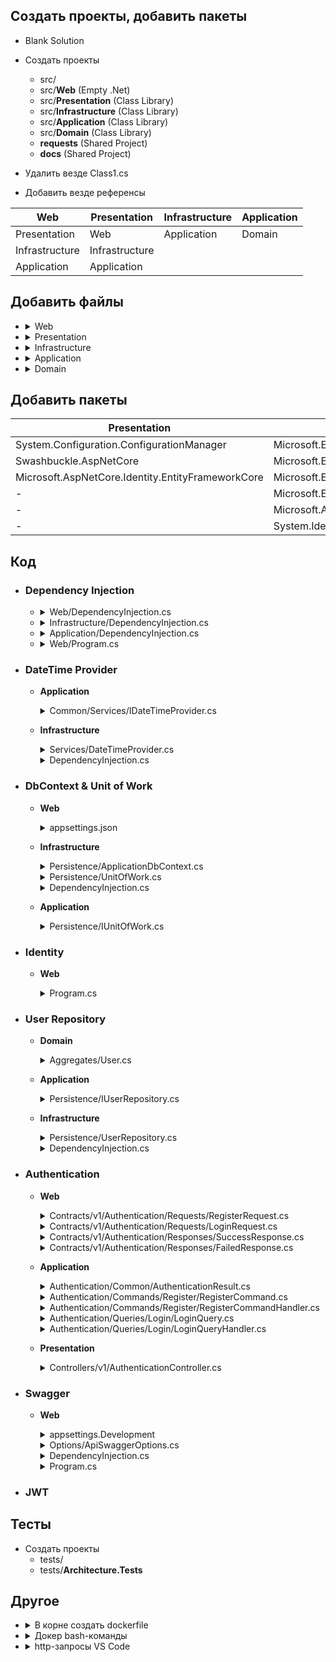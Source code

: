 
## Создать проекты, добавить пакеты
- Blank Solution

- Создать проекты
  - src/
  - src/**Web** (Empty .Net)
  - src/**Presentation** (Class Library)
  - src/**Infrastructure** (Class Library)
  - src/**Application** (Class Library)
  - src/**Domain** (Class Library)
  - **requests** (Shared Project)
  - **docs** (Shared Project)

- Удалить везде Class1.cs 


- Добавить везде референсы


| Web | Presentation | Infrastructure | Application |
|-----|-----------|----------------|-------------|
| Presentation | Web | Application | Domain|
| Infrastructure | Infrastructure |||
| Application | Application |||

## Добавить файлы
- <details><summary>Web</summary>
  
  - Contracts
    - v1    
      - Authentication
        - Requests
          - RegisterRequest.cs
          - LoginRequest.cs
        - Responses
          - SuccessResponse.cs
          - FailedResponse.cs
      - Posts
        - Requests
          - CreatePostRequest.cs
          - UpdatePostRequest.cs
        - Responses
          - PostResponse.cs 
      - ApiRoutes.cs
  - Options
    - ApiSwaggerOptions.cs
  - DependencyInjection.cs
  </details>

- <details>
  <summary>Presentation</summary>  
  
  - Controllers
    - v1
      - AuthenticationController.cs 
      - PostsController.cs
      - TagsController.cs
      - ErrorController.cs
  </details>
   
- <details><summary>Infrastructure</summary>
  
  - Authentication
    - JwtSettings.cs
    - JwtTokenGenerator.cs 
  - Persistence
    - UserRepository.cs
  - Services
    - DateTimeProvider.cs
   - DependencyInjection.cs
  </details>
  
- <details><summary>Application</summary> 
  
  - Authentication
    - Commands
      - Register
        - RegisterCommand.cs 
        - RegisterCommandHandler.cs 
    - Common
      - AuthenticationResult.cs 
    - Queries
      - Login
        - LoginQuery.cs
        - LoginQueryHandler.cs 
  - Common
    - Interfaces
      - Authentication
        - IJwtTokenGenerator.cs
    - Services
      - IDateTimeProvider.cs 
  - Persistence
    - IUserRepository.cs
  - DependencyInjection.cs
  </details>
  
- <details><summary>Domain</summary>
  
  - Aggregates
    - User.cs 
  </details>

## Добавить пакеты

| Presentation | Infrastructure | Application |
|-----------|----------------|-------------|
| System.Configuration.ConfigurationManager | Microsoft.Extensions.Configuration | Microsoft.Extensions.DependencyInjection |
|Swashbuckle.AspNetCore | Microsoft.Extensions.Options.ConfigurationExtension |MediatR|
| Microsoft.AspNetCore.Identity.EntityFrameworkCore | Microsoft.EntityFrameworkCore.SqlServer | MediatR.Extensions.Microsoft.DependencyInjection |
| - | Microsoft.EntityFrameworkCore.Tools | - |
| - | Microsoft.AspNetCore.Identity.EntityFrameworkCore | - |
| - | System.IdentityModel.Tokens.Jwt | - |

## Код

- ### Dependency Injection
  - <details>
      <summary>Web/DependencyInjection.cs</summary>
      
      ```csharp
              public static IServiceCollection AddPresentation(this IServiceCollection services)
              {
                  services.AddIdentity<IdentityUser, IdentityRole>(options =>
                  {
                      options.Password.RequireDigit = false;
                      options.Password.RequireNonAlphanumeric = false;
                      options.Password.RequireUppercase = false;
                      options.Password.RequiredLength = 6;
                  })
          .AddRoles<IdentityRole>()
          .AddEntityFrameworkStores<ApplicationDbContext>();

                  services.AddSwaggerGen(x =>
                  {
                      x.SwaggerDoc("v1", new Microsoft.OpenApi.Models.OpenApiInfo {Title="My Api", Version="v1" });
                  });
                  return services;
              }
      ```
    </details>
  - <details>
      <summary>Infrastructure/DependencyInjection.cs</summary>
      
      ```csharp
      public static IServiceCollection AddInfrastructure(this IServiceCollection services, ConfigurationManager config)
        {
            services.Configure<JwtSettings>(config.GetSection(JwtSettings.SectionName));
            services.AddSingleton<IJwtTokenGenerator, JwtTokenGenerator>();

            services.AddScoped<IUserRepository, UserRepository>();
            return services;
        }
      ```
    </details>
  - <details>
      <summary>Application/DependencyInjection.cs</summary>
      
      ```csharp
      public static IServiceCollection AddApplication(this IServiceCollection services)
        {
            services.AddMediatR(typeof(DependencyInjection).Assembly);
            return services;
        }
      ```
    </details>
  - <details>
      <summary>Web/Program.cs</summary>

      ```csharp
      var builder = WebApplication.CreateBuilder(args);
      {
          builder.Services.AddApplication();
          builder.Services.AddInfrastructure(builder.Configuration);
          builder.Services.AddPresentation();
          builder.Services.AddControllers();
      }

      var app = builder.Build();
      {
          app.UseHttpsRedirection();
          
          Assembly presentationAssembly = typeof(Presentation.AssemblyReference).Assembly;
          app.MapControllers().AddApplicationPart(presentationAssembly);
  
          app.Run();
      }
      ```
    </details>
  
- ### DateTime Provider
  - **Application**
    <details>
      <summary>Common/Services/IDateTimeProvider.cs</summary>
      
      ```csharp
      public interface IDateTimeProvider
      {
          DateTime UtcNow { get; }
      }
      ```
    </details>
  - **Infrastructure**
    <details>
      <summary>Services/DateTimeProvider.cs</summary>
      
      ```csharp
      public class DateTimeProvider : IDateTimeProvider
      {
          public DateTime UtcNow => DateTime.UtcNow;
      }
      ```
    </details>
    <details>
      <summary>DependencyInjection.cs</summary>
      Добавить
      
      ```csharp
      services.AddSingleton<IDateTimeProvider, DateTimeProvider>();
      ```
    </details>

- ### DbContext & Unit of Work
  - **Web**
    <details>
    <summary>appsettings.json</summary>
      
    ```json
        "ConnectionStrings": {
        "DefaultConnection": "Data Source=(localdb)\\MSSQLLocalDB;Initial Catalog=Portfolio2022;Integrated Security=True;
        Connect Timeout=30;Encrypt=False;TrustServerCertificate=False;ApplicationIntent=ReadWrite;MultiSubnetFailover=False"
        }
    ```
    </details>
  - **Infrastructure**
    <details>
    <summary>Persistence/ApplicationDbContext.cs</summary>
      
      ```csharp
        public class ApplicationDbContext : IdentityDbContext
        {
            public ApplicationDbContext(DbContextOptions<ApplicationDbContext> options) : base(options)
            {

            }

            public DbSet<User> Users { get; set; }

            public DbSet<Post> Posts { get; set; }
        }
      ```
    </details>  
      
    <details>
    <summary>Persistence/UnitOfWork.cs</summary>
      
      ```csharp
      public sealed class UnitOfWork : IUnitOfWork
      {
          private readonly ApplicationDbContext _ctx;

          public UnitOfWork(ApplicationDbContext ctx)
          {
              _ctx = ctx;
          }

          public Task SaveChangesAsync(CancellationToken cancellationToken = default)
          {
              return _ctx.SaveChangesAsync(cancellationToken);
          }
      }
      ```
    </details>

    <details>
    <summary>DependencyInjection.cs</summary>
      
      ```csharp
        public static IServiceCollection AddInfrastructure(this IServiceCollection services, IConfiguration configuration)
        {
            services.AddDbContext<ApplicationDbContext>(options => options.UseSqlServer(configuration["DefaultConnection"]));
        }
      ```
      
    </details>
      
  - **Application**
    <details>
    <summary>Persistence/IUnitOfWork.cs</summary>
      
      ```csharp
     
      ```
    </details>
      
- ### Identity
  - **Web**
    <details>
    <summary>Program.cs</summary>
      
    ```csharp
      var builder = WebApplication.CreateBuilder(args);
      {
          builder.Services.AddIdentity<IdentityUser, IdentityRole>(options =>
          {
              options.Password.RequireDigit = false;
              options.Password.RequireNonAlphanumeric = false;
              options.Password.RequireUppercase = false;
              options.Password.RequiredLength = 6;
          })
              .AddRoles<IdentityRole>()
              .AddEntityFrameworkStores<ApplicationDbContext>();
      }
      var app = builder.Build();
      {
          {
              IServiceScope scope = app.Services.CreateScope();
              ApplicationDbContext ctx = scope.ServiceProvider.GetRequiredService<ApplicationDbContext>();
              UserManager<IdentityUser> userManager = scope.ServiceProvider.GetRequiredService<UserManager<IdentityUser>>();
              RoleManager<IdentityRole> roleManager = scope.ServiceProvider.GetRequiredService<RoleManager<IdentityRole>>();

              ctx.Database.EnsureCreated();

              IdentityRole adminRole = new IdentityRole("Admin");
              if (!ctx.Roles.Any())
              {
                  roleManager.CreateAsync(adminRole).GetAwaiter().GetResult();
              }

              if (!ctx.Users.Any(u => u.UserName == "admin"))
              {
                  IdentityUser adminUser = new IdentityUser
                  {
                      UserName = "admin",
                      Email = "admin@example.com"
                  };
                  userManager.CreateAsync(adminUser, "P@ssword123!").GetAwaiter().GetResult();
                  userManager.AddToRoleAsync(adminUser, adminRole.Name).GetAwaiter().GetResult();
              }        
          }
      }
    ```
    </details>
      
- ### User Repository  
  - **Domain**
    <details>
    <summary>Aggregates/User.cs</summary>
      
      ```csharp
        public class User
        {
            public Guid Id { get; set; } = Guid.NewGuid();
            public string FirstName { get; set; } = null!;
            public string LastName { get; set; } = null!;
            public string Email { get; set; } = null!;
            public string Password { get; set; } = null!;
        }
      ```
    </details>  
      
  - **Application**
    <details>
    <summary>Persistence/IUserRepository.cs</summary>
      
      ```csharp
        public interface IUserRepository
        {
            User? GetUserByEmail(string email);
            void Add(User user);
        }
      ```
    </details>
  - **Infrastructure**
    <details>
    <summary>Persistence/UserRepository.cs</summary>
      
      ```csharp
        public class UserRepository : IUserRepository
        {
            private static readonly List<User> _users = new();

            public User? GetUserByEmail(string email)
            {
                return _users.SingleOrDefault(u => u.Email == email);
            }

            public void Add(User user)
            {
                _users.Add(user);
            }
        }
      ```
    </details>
    <details>
    <summary>DependencyInjection.cs</summary>
      
      ```csharp
        public static class DependencyInjection
        {
            public static IServiceCollection AddInfrastructure(this IServiceCollection services)
            {
                services.AddScoped<IUserRepository, UserRepository>();
                return services;
            }
        }
      ```
    </details> 
      
      
- ### Authentication
  - **Web**
    <details>
      <summary>Contracts/v1/Authentication/Requests/RegisterRequest.cs</summary>

      ```csharp
      public record RegisterRequest(
          string FirstName,
          string LastName,
          string Email,
          string Password);
      ```
    </details>
    <details>
      <summary>Contracts/v1/Authentication/Requests/LoginRequest.cs</summary>

      ```csharp
      public record LoginRequest(
          string Email,
          string Password);
      ```
    </details>
    <details>
      <summary>Contracts/v1/Authentication/Responses/SuccessResponse.cs</summary>

      ```csharp
      public record SuccessResponse(
          Guid Id,
          string FirstName,
          string LastName,
          string Email,
          string Token);
      ```
    </details>
    <details>
      <summary>Contracts/v1/Authentication/Responses/FailedResponse.cs</summary>

      ```csharp
      public class FailedResponse
      {

      }
      ```
    </details>

  - **Application**
    <details>
    <summary>Authentication/Common/AuthenticationResult.cs</summary>
      
      ```csharp
      public record AuthenticationResult(
          User User,
          string Token);
      ```
    </details>    
    <details>
    <summary>Authentication/Commands/Register/RegisterCommand.cs</summary>
      
      ```csharp
        public record RegisterCommand(
          string FirstName,
          string LastName,
          string Email,
          string Password) : IRequest<AuthenticationResult>;
      ```
    </details>
      

    <details>
    <summary>Authentication/Commands/Register/RegisterCommandHandler.cs</summary>
      
      ```csharp
        public class RegisterCommandHandler :
            IRequestHandler<RegisterCommand, AuthenticationResult>
        {
            private readonly IJwtTokenGenerator _jwttokengenerator;
            private readonly IUserRepository _userRepository;

            public RegisterCommandHandler(IJwtTokenGenerator jwtTokenGenerator,
                IUserRepository userRepository)
            {
                _jwttokengenerator = jwtTokenGenerator;
                _userRepository = userRepository;
            }
            public async Task<AuthenticationResult> Handle(RegisterCommand command, CancellationToken cancellationToken)
            {
                if (_userRepository.GetUserByEmail(command.Email) is not null)
                {
                    throw new Exception("User with given email already exists");
                }

                var user = new User
                {
                    FirstName = command.FirstName,
                    LastName = command.LastName,
                    Email = command.Email,
                    Password = command.Password
                };
                _userRepository.Add(user);

                Guid userId = Guid.NewGuid();
                var token = _jwttokengenerator.GenerateToken(user);

                return new AuthenticationResult(
                    user,
                    token);
            }
        }
    ```
    </details>
    <details>
    <summary>Authentication/Queries/Login/LoginQuery.cs</summary>
      
      ```csharp
        public record LoginQuery(string Email, string Password)
                : IRequest<AuthenticationResult>;
      ```
    </details>
    <details>
    <summary>Authentication/Queries/Login/LoginQueryHandler.cs</summary>
      
      ```csharp
        public class LoginQueryHandler :
            IRequestHandler<LoginQuery, AuthenticationResult>
        {
            private readonly IJwtTokenGenerator _jwttokengenerator;
            private readonly IUserRepository _userRepository;

            public LoginQueryHandler(IJwtTokenGenerator jwtTokenGenerator,
                IUserRepository userRepository)
            {
                _jwttokengenerator = jwtTokenGenerator;
                _userRepository = userRepository;
            }

            public async Task<AuthenticationResult> Handle(LoginQuery query, CancellationToken cancellationToken)
            {
                if (_userRepository.GetUserByEmail(query.Email) is not User user)
                {
                    throw new Exception("User with given email does not exist");
                }

                if (user.Password != query.Password)
                {
                    throw new Exception("Invalid password");
                }

                var token = _jwttokengenerator.GenerateToken(user);

                return new AuthenticationResult(
                    user,
                    token);
            }
        }
      ```
    </details>      
      
  - **Presentation**
      
    <details>
      <summary>Controllers/v1/AuthenticationController.cs</summary>
      
      ```csharp
      [ApiController]
      [Route("auth")]
      public class AuthenticationController : ControllerBase
      {
          private readonly ISender _mediator;

          public AuthenticationController(
              IMediator mediator)
          {
              _mediator = mediator;
          }

          [HttpPost("register")]
          public async Task<IActionResult> Register(RegisterRequest request)
          {
              var command = new RegisterCommand(request.FirstName, request.LastName, request.Email, request.Password);
              var authResult = await _mediator.Send(command);

              var authResponse = new SuccessResponse(
                  authResult.User.Id,
                  authResult.User.FirstName,
                  authResult.User.LastName,
                  authResult.User.Email,
                  authResult.Token);
              return Ok(request);
          }

          [HttpPost("login")]
          public async Task<IActionResult> Login(LoginRequest request)
          {
              var query = new LoginQuery(request.Email, request.Password);
              var authResult = await _mediator.Send(query);
              var authResponse = new SuccessResponse(
                  authResult.User.Id,
                  authResult.User.FirstName,
                  authResult.User.LastName,
                  authResult.User.Email,
                  authResult.Token);
              return Ok(request);
          }
      }
      ```
    </details>

- ### Swagger
  - **Web**
    <details>
      <summary>appsettings.Development</summary>
      
      ```json
        "ApiSwaggerOptions": {
          "JsonRoute": "swagger/{documentName}/swagger.json",
          "Description": "Our API",
          "UIEndpoint":  "v1/swagger.json"
        }
      ```
    </details>
    <details>
      <summary>Options/ApiSwaggerOptions.cs</summary>
      
      ```csharp
      public record ApiSwaggerOptions(
          string JsonRoute = null!,
          string UiEndpoint = null!,
          string Description = null!);
      ```
    </details>
    <details>
      <summary>DependencyInjection.cs</summary>
      
      ```csharp
      services.AddSwaggerGen(x =>
      {
          x.SwaggerDoc("v1", new Microsoft.OpenApi.Models.OpenApiInfo
          {
              Title = "Api",
              Version = "v1"
          });
      });
      ```
    </details>
    <details>
    <summary>Program.cs</summary>
    
    Добавить
    
    ```csharp
    var swaggerOptions = new ApiSwaggerOptions();

    builder.Configuration.GetSection(nameof(ApiSwaggerOptions))
        .Bind(swaggerOptions);

    app.UseSwagger(option =>
    {
        option.RouteTemplate = swaggerOptions.JsonRoute;
    });

    app.UseSwaggerUI(option =>
    {
        option.SwaggerEndpoint(swaggerOptions.UiEndpoint, swaggerOptions.Description);
    });
    ```
    </details>
  
- ### JWT
  
## Тесты
  
- Создать проекты
  - tests/
  - tests/**Architecture.Tests**

## Другое
  
- <details>
      <summary>В корне создать dockerfile</summary>
      
      ```dockerfile
      FROM httpd:alpine
      COPY ./html/ /usr/local/apache2/htdocs/
      ```
  </details>
      
- <details>
    <summary>Докер bash-команды</summary>

    `docker images`

    `docker build -t hello-docker:1.0.0 .`
  </details>
  
- <details>
  <summary>http-запросы VS Code</summary>  
  
  **requests**/Authentication/Register.http
  
  ```http
  @host=https://localhost:7056

  POST {{host}}/auth/register
  Content-type: application/json

  {
      "firstName": "Anton",
      "lastName": "K",
      "email": "ak@example.com",
      "password": "P@ssword123!"
  }  
  ```
  
  **requests**/Authentication/Login.http
  
  ```http
  @host=https://localhost:7056

  POST {{host}}/auth/login
  Content-type: application/json

  {
      "email": "ak@example.com",
      "password": "P@ssword123!"
  }
  ```
  </details>
